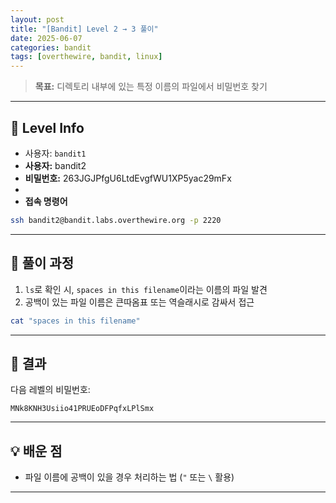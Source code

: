 ```yaml
---
layout: post
title: "[Bandit] Level 2 → 3 풀이"
date: 2025-06-07
categories: bandit
tags: [overthewire, bandit, linux]
---
```


> **목표:** 디렉토리 내부에 있는 특정 이름의 파일에서 비밀번호 찾기

---

## 🔐 Level Info


  - 사용자: `bandit1`
- **사용자:** bandit2
- **비밀번호:** 263JGJPfgU6LtdEvgfWU1XP5yac29mFx
- 
- **접속 명령어**
```bash
ssh bandit2@bandit.labs.overthewire.org -p 2220
```

---

## 🧪 풀이 과정

1. `ls`로 확인 시, `spaces in this filename`이라는 이름의 파일 발견
2. 공백이 있는 파일 이름은 큰따옴표 또는 역슬래시로 감싸서 접근

```bash
cat "spaces in this filename"
```


---

## 🎯 결과

다음 레벨의 비밀번호:
```
MNk8KNH3Usiio41PRUEoDFPqfxLPlSmx
```

---

## 💡 배운 점

- 파일 이름에 공백이 있을 경우 처리하는 법 (`"` 또는 `\` 활용)

---
